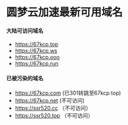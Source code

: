 # 圆梦云加速最新可用域名

#### 大陆可访问域名
- https://67kcp.top
- https://67kcp.ws
- https://67kcp.ooo
- https://67kcp.run

#### 已被污染的域名
- https://67kcp.com (已301转跳至67kcp.top)
- https://67kcp.net (不可访问)
- https://ssr520.cc （不可访问）
- https://ssr520.top （不可访问）
